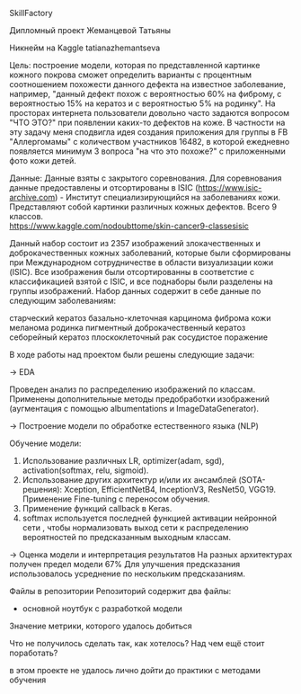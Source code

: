 SkillFactory

Дипломный проект Жеманцевой Татьяны

Никнейм на Kaggle tatianazhemantseva

Цель:
построение модели, которая по представленной картинке кожного покрова сможет определить варианты с процентным соотношением похожести данного дефекта на известное заболевание, например, "данный дефект похож с вероятностью 60% на фиброму, с вероятностью 15% на кератоз и с вероятностью 5% на родинку".
На просторах интернета пользователи довольно часто задаются вопросом "ЧТО ЭТО?" при появлении каких-то дефектов на коже. В частности на эту задачу меня сподвигла идея создания приложения для группы в FB "Аллергомамы" с количеством участников 16482, в которой ежедневно появляется минимум 3 вопроса "на что это похоже?" с приложенными фото кожи детей. 

Данные:
Данные взяты с закрытого соревнования. Для соревнования данные предоставлены и отсортированы в ISIC (https://www.isic-archive.com) - Институт специализирующийся на заболеваниях кожи. Представляют собой картинки различных кожных дефектов. Всего 9 классов.  
https://www.kaggle.com/nodoubttome/skin-cancer9-classesisic

Данный набор состоит из 2357 изображений злокачественных и доброкачественных кожных заболеваний, которые были сформированы при Международном сотрудничестве в области визуализации кожи (ISIC). Все изображения были отсортированны в соответстие с классификацией взятой с ISIC, и все поднаборы были разделены на группы изображений.
Набор данных содержит в себе данные по следующим заболеваниям:

старческий кератоз
базально-клеточная карцинома
фиброма кожи
меланома
родинка
пигментный доброкачественный кератоз
себорейный кератоз
плоскоклеточный рак
сосудистое поражение

В ходе работы над проектом были решены следующие задачи:

→ EDA

Проведен анализ по распределению изображений по классам.
Применены дополнительные методы предобработки изображений (аугментация с помощью albumentations и ImageDataGenerator).

→ Построение модели по обработке естественного языка (NLP)

Обучение модели: 
1. Использование различных LR, optimizer(adam, sgd), activation(softmax, relu, sigmoid). 
2. Использование других архитектур и/или их ансамблей (SOTA-решения): Xception, EfficientNetB4, InceptionV3, ResNet50, VGG19. Применение Fine-tuning c переносом обучения. 
3. Применение функций callback в Keras.
4. softmax используется последней функцией активации нейронной сети , чтобы нормализовать выход сети к распределению вероятностей по предсказанным выходным классам.

→ Оценка модели и интерпретация результатов
На разных архитектурах получен предел модели 67%
Для улучшения предсказания использовалось усреднение по нескольким предсказаниям.

Файлы в репозитории Репозиторий содержит два файлы:
- основной ноутбук с разработкой модели

Значение метрики, которого удалось добиться 



Что не получилось сделать так, как хотелось? Над чем ещё стоит поработать?

в этом проекте не удалось лично дойти до практики с методами обучения 

